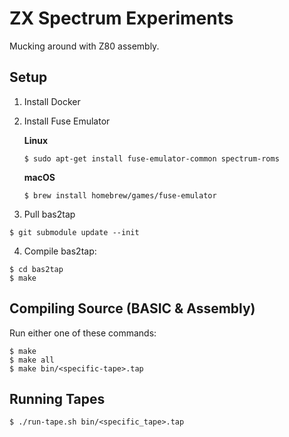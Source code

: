 # ZX Spectrum Experiments
Mucking around with Z80 assembly.

## Setup

1. Install Docker
2. Install Fuse Emulator
    
    **Linux**

    ```
    $ sudo apt-get install fuse-emulator-common spectrum-roms
    ```
    
    **macOS**
    
    ```
    $ brew install homebrew/games/fuse-emulator
    ```

3. Pull bas2tap

  ```
  $ git submodule update --init
  ```

4. Compile bas2tap:

```
$ cd bas2tap
$ make
```

## Compiling Source (BASIC & Assembly)

Run either one of these commands:

```
$ make
$ make all
$ make bin/<specific-tape>.tap
```

## Running Tapes

```
$ ./run-tape.sh bin/<specific_tape>.tap
```
